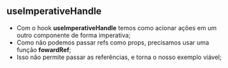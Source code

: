 ## useImperativeHandle

- Com o hook **useImperativeHandle** temos como acionar ações em um outro componente de forma imperativa;
- Como não podemos passar refs como props, precisamos usar uma função **fowardRef**;
- Isso não permite passar as referências, e torna o nosso exemplo viável;
